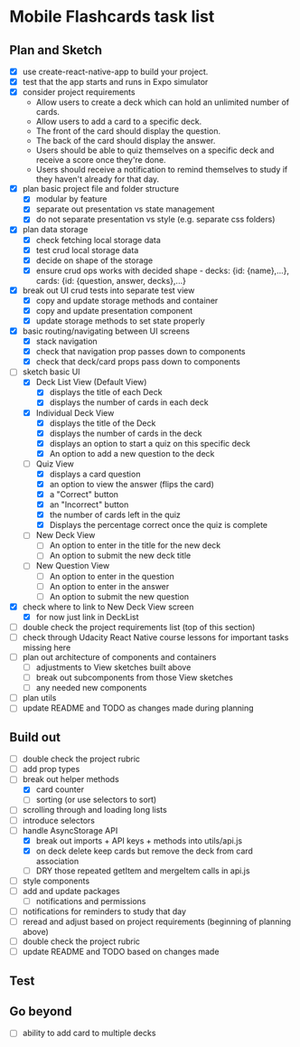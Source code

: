 # Mobile Flashcards task list

## Plan and Sketch
- [X] use create-react-native-app to build your project.
- [X] test that the app starts and runs in Expo simulator
- [X] consider project requirements
	- Allow users to create a deck which can hold an unlimited number of cards.
	- Allow users to add a card to a specific deck.
	- The front of the card should display the question.
	- The back of the card should display the answer.
	- Users should be able to quiz themselves on a specific deck and receive a score once they're done.
	- Users should receive a notification to remind themselves to study if they haven't already for that day.
- [X] plan basic project file and folder structure
	- [X] modular by feature
	- [X] separate out presentation vs state management
	- [X] do not separate presentation vs style (e.g. separate css folders)
- [X] plan data storage
	- [X] check fetching local storage data
	- [X] test crud local storage data
	- [X] decide on shape of the storage
	- [X] ensure crud ops works with decided shape - decks: {id: {name},...}, cards: {id: {question, answer, decks},...}
- [X] break out UI crud tests into separate test view
	- [X] copy and update storage methods and container
	- [X] copy and update presentation component
	- [X] update storage methods to set state properly
- [X] basic routing/navigating between UI screens
	- [X] stack navigation
	- [X] check that navigation prop passes down to components
	- [X] check that deck/card props pass down to components
- [ ] sketch basic UI
	- [X] Deck List View (Default View)
	  - [X] displays the title of each Deck
	  - [X] displays the number of cards in each deck
	- [X] Individual Deck View
	  - [X] displays the title of the Deck
	  - [X] displays the number of cards in the deck
	  - [X] displays an option to start a quiz on this specific deck
	  - [X] An option to add a new question to the deck
	- [ ] Quiz View
		- [X] displays a card question
		- [X] an option to view the answer (flips the card)
		- [X] a "Correct" button
		- [X] an "Incorrect" button
		- [X] the number of cards left in the quiz
		- [X] Displays the percentage correct once the quiz is complete
	- [ ] New Deck View
	  - [ ] An option to enter in the title for the new deck
	  - [ ] An option to submit the new deck title
	- [ ] New Question View
	  - [ ] An option to enter in the question
	  - [ ] An option to enter in the answer
	  - [ ] An option to submit the new question
- [X] check where to link to New Deck View screen
	- [X] for now just link in DeckList
- [ ] double check the project requirements list (top of this section)
- [ ] check through Udacity React Native course lessons for important tasks missing here
- [ ] plan out architecture of components and containers
	- [ ] adjustments to View sketches built above
	- [ ] break out subcomponents from those View sketches
	- [ ] any needed new components
- [ ] plan utils
- [ ] update README and TODO as changes made during planning

## Build out
- [ ] double check the project rubric
- [ ] add prop types
- [ ] break out helper methods
	- [X] card counter
	- [ ] sorting (or use selectors to sort)
- [ ] scrolling through and loading long lists
- [ ] introduce selectors
- [ ] handle AsyncStorage API
	- [X] break out imports + API keys + methods into utils/api.js
	- [X] on deck delete keep cards but remove the deck from card association
	- [ ] DRY those repeated getItem and mergeItem calls in api.js
- [ ] style components
- [ ] add and update packages
	- [ ] notifications and permissions
- [ ] notifications for reminders to study that day
- [ ] reread and adjust based on project requirements (beginning of planning above)
- [ ] double check the project rubric
- [ ] update README and TODO based on changes made

## Test

## Go beyond
- [ ] ability to add card to multiple decks
